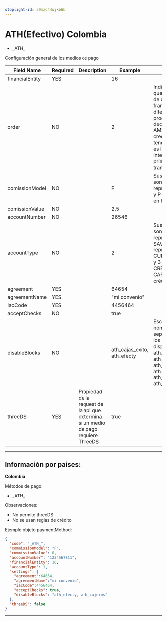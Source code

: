 ```yaml
---
stoplight-id: z9mzc44ujkb6b
---
```


# ATH(Efectivo) Colombia

-  \_ATH_


Configuración general de los medios de pago

| Field Name | Required  | Description | Example | Observations |
| ----------- | --------- | ----------- | ------- | ------------ |
| financialEntity | YES |  | 16 |  || N/A| code | YES | Propiedad de la request de la api que determina el medio de pago | \_ATH_ |
| order | NO | | 2 | Indica la prioridad que se tiene en caso de que exita la misma franquicia pero de diferentes redes procesadoras, es decir, si se tiene AMEX de redeban y credibanco, la que tenga la priodidad 1 es la que va a intentar procesar primero la transacción. |
| comissionModel | NO |  | F | Sus valores posibles son F y P , donde F representa Valor Fijo y P representa  Valor en Porcentaje |
| comissionValue | NO |  | 2.5 |  |
| accountNumber | NO | | 26546 |  |
| accountType | NO | | 2 | Sus valores posibles son 1, 2 y 3, donde  1 representa SAVINGS(Ahorros), 2 representa  CURRENT(Corriente), y 3 representa CREDIT CARD(Tarjeta de crédito) |
| agreement | YES | | 64654| |
| agreementName | YES | |"mi convenio" | |
| iacCode | YES | | 4456464| |
| acceptChecks | NO | | true| |
| disableBlocks | NO | | ath_cajas_exito, ath_efecty | Escriba uno o más nombres de bloque separado por comas, los bloques disponibles son: ath_baloto, ath_corresponsales, ath_cajas_exito, ath_efecty, ath_cajeros, ath_supergiros |
| threeDS | YES| Propiedad de la request de la api que determina si un medio de pago requiere ThreeDS| true| |


---------------------------------------------------

## Información por paises:

**Colombia**

Métodos de pago:

-  \_ATH_

Observaciones:

- No permite threeDS
- No se usan reglas de crédito

Ejemplo objeto paymentMethod:

```json
{
  "code": "_ATH_",
  "commissionModel": "F",
  "commissionValue": 0,
  "accountNumber": "1234567811",
  "financialEntity": 16,
  "accountType": 1,
  "settings": {
    "agreement":64654,
    "agreementName":"mi convenio",
    "iacCode":4456464,
    "acceptChecks": true,
    "disableBlocks": "ath_efecty, ath_cajeros"
  },
  "threeDS": false
}
```

---------------------------------------------------

